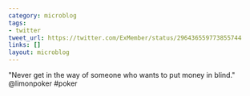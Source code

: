 ```yaml
---
category: microblog
tags:
- twitter
tweet_url: https://twitter.com/ExMember/status/296436559773855744
links: []
layout: microblog
---
```

"Never get in the way of someone who wants to put money in blind." @limonpoker #poker
